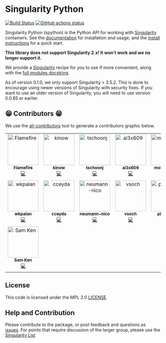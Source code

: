 # Singularity Python

[![Build Status](https://travis-ci.org/singularityhub/singularity-cli.svg?branch=master)](https://travis-ci.org/singularityhub/singularity-cli)
[![GitHub actions status](https://github.com/singularityhub/singularity-cli/workflows/spython-ci/badge.svg?branch=master)](https://github.com/singularityhub/singularity-cli/actions?query=branch%3Amaster+workflow%3Aspython-ci)

Singularity Python (spython) is the Python API for working with <a href="https://sylabs.io/guides/latest/user-guide/" target="_blank">Singularity</a> containers. See
the [documentation](https://singularityhub.github.io/singularity-cli) for installation and usage, and
the [install instructions](https://singularityhub.github.io/singularity-cli/install) for a quick start.

**This library does not support Singularity 2.x! It won't work and we no longer support it.**

We provide a [Singularity](Singularity) recipe for you to use if more convenient, along with the [full modules docstring](https://singularityhub.github.io/singularity-cli/api/source/spython.main.base.html#module-spython.main.base).

As of version 0.1.0, we only support Singularity > 3.5.2. This is done to encourage using
newer versions of Singularity with security fixes. If you want to use an older version of Singularity,
you will need to use version 0.0.85 or earlier.

## 😁️ Contributors 😁️

We use the [all-contributors](https://github.com/all-contributors/all-contributors)
tool to generate a contributors graphic below.

<!-- ALL-CONTRIBUTORS-LIST:START - Do not remove or modify this section -->
<!-- prettier-ignore-start -->
<!-- markdownlint-disable -->
<table>
  <tbody>
    <tr>
      <td align="center" valign="top" width="14.28%"><a href="https://github.com/Flamefire"><img src="https://avatars.githubusercontent.com/u/309017?v=4?s=100" width="100px;" alt="Flamefire"/><br /><sub><b>Flamefire</b></sub></a><br /><a href="https://github.com/singularityhub/singularity-cli/commits?author=Flamefire" title="Code">💻</a></td>
      <td align="center" valign="top" width="14.28%"><a href="https://github.com/kinow"><img src="https://avatars.githubusercontent.com/u/304786?v=4?s=100" width="100px;" alt="kinow"/><br /><sub><b>kinow</b></sub></a><br /><a href="https://github.com/singularityhub/singularity-cli/commits?author=kinow" title="Code">💻</a></td>
      <td align="center" valign="top" width="14.28%"><a href="https://github.com/tschoonj"><img src="https://avatars.githubusercontent.com/u/65736?v=4?s=100" width="100px;" alt="tschoonj"/><br /><sub><b>tschoonj</b></sub></a><br /><a href="https://github.com/singularityhub/singularity-cli/commits?author=tschoonj" title="Code">💻</a></td>
      <td align="center" valign="top" width="14.28%"><a href="https://github.com/al3x609"><img src="https://avatars.githubusercontent.com/u/4086644?v=4?s=100" width="100px;" alt="al3x609"/><br /><sub><b>al3x609</b></sub></a><br /><a href="https://github.com/singularityhub/singularity-cli/commits?author=al3x609" title="Code">💻</a></td>
      <td align="center" valign="top" width="14.28%"><a href="https://github.com/mobiusklein"><img src="https://avatars.githubusercontent.com/u/1426041?v=4?s=100" width="100px;" alt="mobiusklein"/><br /><sub><b>mobiusklein</b></sub></a><br /><a href="https://github.com/singularityhub/singularity-cli/commits?author=mobiusklein" title="Code">💻</a></td>
      <td align="center" valign="top" width="14.28%"><a href="https://github.com/MarDiehl"><img src="https://avatars.githubusercontent.com/u/6196733?v=4?s=100" width="100px;" alt="MarDiehl"/><br /><sub><b>MarDiehl</b></sub></a><br /><a href="https://github.com/singularityhub/singularity-cli/commits?author=MarDiehl" title="Code">💻</a></td>
      <td align="center" valign="top" width="14.28%"><a href="https://github.com/shnizzedy"><img src="https://avatars.githubusercontent.com/u/5974438?v=4?s=100" width="100px;" alt="shnizzedy"/><br /><sub><b>shnizzedy</b></sub></a><br /><a href="https://github.com/singularityhub/singularity-cli/commits?author=shnizzedy" title="Code">💻</a></td>
    </tr>
    <tr>
      <td align="center" valign="top" width="14.28%"><a href="https://github.com/wkpalan"><img src="https://avatars.githubusercontent.com/u/6353590?v=4?s=100" width="100px;" alt="wkpalan"/><br /><sub><b>wkpalan</b></sub></a><br /><a href="https://github.com/singularityhub/singularity-cli/commits?author=wkpalan" title="Code">💻</a></td>
      <td align="center" valign="top" width="14.28%"><a href="https://github.com/cceyda"><img src="https://avatars.githubusercontent.com/u/15624271?v=4?s=100" width="100px;" alt="cceyda"/><br /><sub><b>cceyda</b></sub></a><br /><a href="https://github.com/singularityhub/singularity-cli/commits?author=cceyda" title="Code">💻</a></td>
      <td align="center" valign="top" width="14.28%"><a href="https://github.com/neumann-nico"><img src="https://avatars.githubusercontent.com/u/33637944?v=4?s=100" width="100px;" alt="neumann-nico"/><br /><sub><b>neumann-nico</b></sub></a><br /><a href="https://github.com/singularityhub/singularity-cli/commits?author=neumann-nico" title="Code">💻</a></td>
      <td align="center" valign="top" width="14.28%"><a href="https://github.com/vsoch"><img src="https://avatars.githubusercontent.com/u/814322?v=4?s=100" width="100px;" alt="vsoch"/><br /><sub><b>vsoch</b></sub></a><br /><a href="https://github.com/singularityhub/singularity-cli/commits?author=vsoch" title="Code">💻</a></td>
      <td align="center" valign="top" width="14.28%"><a href="https://github.com/pierlauro"><img src="https://avatars.githubusercontent.com/u/6776431?v=4?s=100" width="100px;" alt="pierlauro"/><br /><sub><b>pierlauro</b></sub></a><br /><a href="https://github.com/singularityhub/singularity-cli/commits?author=pierlauro" title="Code">💻</a></td>
      <td align="center" valign="top" width="14.28%"><a href="https://github.com/biosugar0"><img src="https://avatars.githubusercontent.com/u/18737819?v=4?s=100" width="100px;" alt="biosugar0"/><br /><sub><b>biosugar0</b></sub></a><br /><a href="https://github.com/singularityhub/singularity-cli/commits?author=biosugar0" title="Code">💻</a></td>
      <td align="center" valign="top" width="14.28%"><a href="https://github.com/tcpan"><img src="https://avatars.githubusercontent.com/u/938025?v=4?s=100" width="100px;" alt="Tony Pan"/><br /><sub><b>Tony Pan</b></sub></a><br /><a href="https://github.com/singularityhub/singularity-cli/commits?author=tcpan" title="Code">💻</a></td>
    </tr>
    <tr>
      <td align="center" valign="top" width="14.28%"><a href="https://samkenx.org/samkenxstream"><img src="?s=100" width="100px;" alt="Sam Ken "/><br /><sub><b>Sam Ken </b></sub></a><br /><a href="https://github.com/singularityhub/singularity-cli/commits?author=samkenxstream" title="Code">💻</a></td>
    </tr>
  </tbody>
</table>

<!-- markdownlint-restore -->
<!-- prettier-ignore-end -->

<!-- ALL-CONTRIBUTORS-LIST:END -->



## License

This code is licensed under the MPL 2.0 [LICENSE](LICENSE).

## Help and Contribution

Please contribute to the package, or post feedback and questions as <a href="https://github.com/singularityhub/singularity-cli" target="_blank">issues</a>. For points that require discussion of the larger group, please use the <a href="https://groups.google.com/a/lbl.gov/forum/#!forum/singularity" target="_blank">Singularity List</a>
